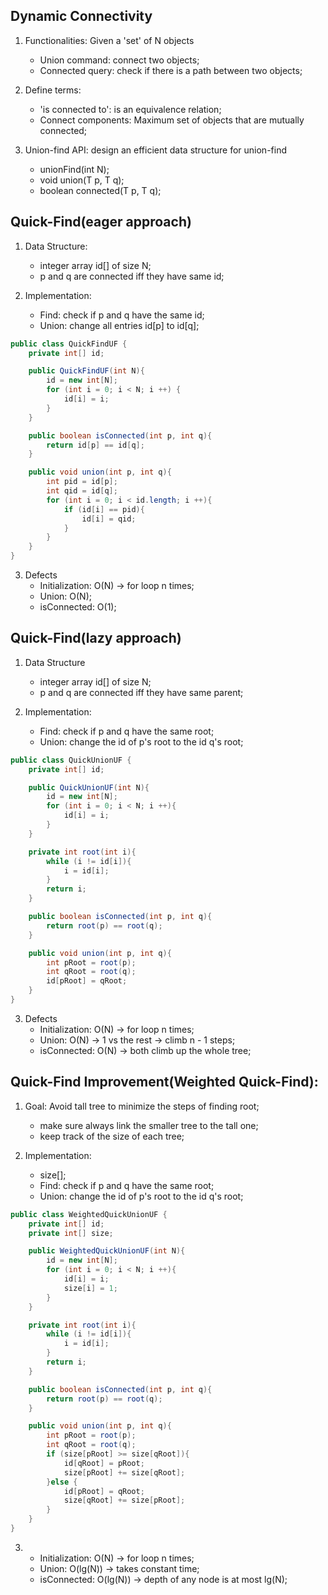 ## Dynamic Connectivity
1. Functionalities: Given a 'set' of N objects
    * Union command: connect two objects;
    * Connected query: check if there is a path between two objects;

2. Define terms:
    * 'is connected to': is an equivalence relation;
    * Connect components: Maximum set of objects that are mutually connected;

3. Union-find API: design an efficient data structure for union-find
    * unionFind(int N);
    * void union(T p, T q);
    * boolean connected(T p, T q);


## Quick-Find(eager approach)
1. Data Structure:
    * integer array id[] of size N;
    * p and q are connected iff they have same id;

2. Implementation:
    * Find: check if p and q have the same id;
    * Union: change all entries id[p] to id[q];
```java
public class QuickFindUF {
    private int[] id;

    public QuickFindUF(int N){
        id = new int[N];
        for (int i = 0; i < N; i ++) {
            id[i] = i;
        }
    }

    public boolean isConnected(int p, int q){
        return id[p] == id[q];
    }

    public void union(int p, int q){
        int pid = id[p];
        int qid = id[q];
        for (int i = 0; i < id.length; i ++){
            if (id[i] == pid){
                id[i] = qid;
            }
        }
    }
}
```
3. Defects
    * Initialization: O(N) -> for loop n times;
    * Union: O(N);
    * isConnected: O(1);

## Quick-Find(lazy approach)
1. Data Structure
   * integer array id[] of size N;
   * p and q are connected iff they have same parent;

2. Implementation:
    * Find: check if p and q have the same root;
    * Union: change the id of p's root to the id q's root;
```java
public class QuickUnionUF {
    private int[] id;

    public QuickUnionUF(int N){
        id = new int[N];
        for (int i = 0; i < N; i ++){
            id[i] = i;
        }
    }

    private int root(int i){
        while (i != id[i]){
            i = id[i];
        }
        return i;
    }

    public boolean isConnected(int p, int q){
        return root(p) == root(q);
    }

    public void union(int p, int q){
        int pRoot = root(p);
        int qRoot = root(q);
        id[pRoot] = qRoot;
    }
}
```
3. Defects
   * Initialization: O(N) -> for loop n times;
   * Union: O(N) -> 1 vs the rest -> climb n - 1 steps;
   * isConnected: O(N) -> both climb up the whole tree;

## Quick-Find Improvement(Weighted Quick-Find):
1. Goal: Avoid tall tree to minimize the steps of finding root;
    * make sure always link the smaller tree to the tall one;
    * keep track of the size of each tree;

2. Implementation:
    * size[];
    * Find: check if p and q have the same root;
    * Union: change the id of p's root to the id q's root;
```java
public class WeightedQuickUnionUF {
    private int[] id;
    private int[] size;

    public WeightedQuickUnionUF(int N){
        id = new int[N];
        for (int i = 0; i < N; i ++){
            id[i] = i;
            size[i] = 1;
        }
    }

    private int root(int i){
        while (i != id[i]){
            i = id[i];
        }
        return i;
    }

    public boolean isConnected(int p, int q){
        return root(p) == root(q);
    }

    public void union(int p, int q){
        int pRoot = root(p);
        int qRoot = root(q);
        if (size[pRoot] >= size[qRoot]){
            id[qRoot] = pRoot;
            size[pRoot] += size[qRoot];
        }else {
            id[pRoot] = qRoot;
            size[qRoot] += size[pRoot];
        }
    }
}
```
3. 
   * Initialization: O(N) -> for loop n times;
   * Union: O(lg(N)) -> takes constant time;
   * isConnected: O(lg(N)) -> depth of any node is at most lg(N);
